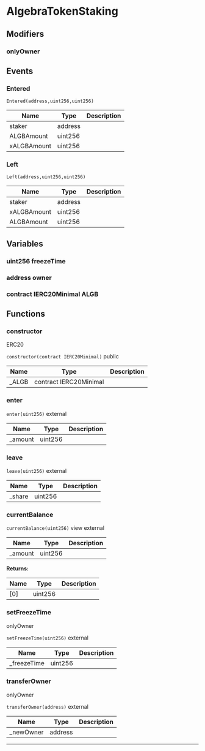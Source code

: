 

# AlgebraTokenStaking

## Modifiers
### onlyOwner










## Events
### Entered


`Entered(address,uint256,uint256)`  





| Name | Type | Description |
| ---- | ---- | ----------- |
| staker | address |  |
| ALGBAmount | uint256 |  |
| xALGBAmount | uint256 |  |


### Left


`Left(address,uint256,uint256)`  





| Name | Type | Description |
| ---- | ---- | ----------- |
| staker | address |  |
| xALGBAmount | uint256 |  |
| ALGBAmount | uint256 |  |



## Variables
### uint256 freezeTime 



### address owner 



### contract IERC20Minimal ALGB 




## Functions
### constructor

ERC20

`constructor(contract IERC20Minimal)`  public





| Name | Type | Description |
| ---- | ---- | ----------- |
| _ALGB | contract IERC20Minimal |  |


### enter


`enter(uint256)`  external





| Name | Type | Description |
| ---- | ---- | ----------- |
| _amount | uint256 |  |


### leave


`leave(uint256)`  external





| Name | Type | Description |
| ---- | ---- | ----------- |
| _share | uint256 |  |


### currentBalance


`currentBalance(uint256)` view external





| Name | Type | Description |
| ---- | ---- | ----------- |
| _amount | uint256 |  |

**Returns:**

| Name | Type | Description |
| ---- | ---- | ----------- |
| [0] | uint256 |  |

### setFreezeTime

onlyOwner

`setFreezeTime(uint256)`  external





| Name | Type | Description |
| ---- | ---- | ----------- |
| _freezeTime | uint256 |  |


### transferOwner

onlyOwner

`transferOwner(address)`  external





| Name | Type | Description |
| ---- | ---- | ----------- |
| _newOwner | address |  |




---


